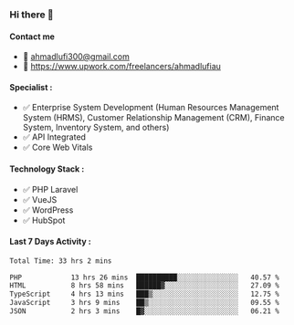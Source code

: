### Hi there 👋

#### Contact me 
- :email: ahmadlufi300@gmail.com
- 🔭 https://www.upwork.com/freelancers/ahmadlufiau

#### Specialist :
- ✅ Enterprise System Development (Human Resources Management System (HRMS), Customer Relationship Management (CRM), Finance System, Inventory System, and others)
- ✅ API Integrated
- ✅ Core Web Vitals

#### Technology Stack :

- ✅ PHP Laravel
- ✅ VueJS
- ✅ WordPress
- ✅ HubSpot

#### Last 7 Days Activity :
<!--START_SECTION:waka-->

```txt
Total Time: 33 hrs 2 mins

PHP            13 hrs 26 mins  ██████████░░░░░░░░░░░░░░░   40.57 %
HTML           8 hrs 58 mins   ██████▓░░░░░░░░░░░░░░░░░░   27.09 %
TypeScript     4 hrs 13 mins   ███▒░░░░░░░░░░░░░░░░░░░░░   12.75 %
JavaScript     3 hrs 9 mins    ██▒░░░░░░░░░░░░░░░░░░░░░░   09.55 %
JSON           2 hrs 3 mins    █▓░░░░░░░░░░░░░░░░░░░░░░░   06.21 %
```

<!--END_SECTION:waka-->

<!--
**ahmadlufiau/ahmadlufiau** is a ✨ _special_ ✨ repository because its `README.md` (this file) appears on your GitHub profile.

Here are some ideas to get you started:

- 🔭 I’m currently working on ...
- 🌱 I’m currently learning ...
- 👯 I’m looking to collaborate on ...
- 🤔 I’m looking for help with ...
- 💬 Ask me about ...
- 📫 How to reach me: ...
- 😄 Pronouns: ...
- ⚡ Fun fact: ...
-->
